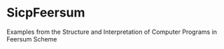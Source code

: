 # SicpFeersum

Examples from the Structure and Interpretation of Computer Programs in Feersum Scheme
